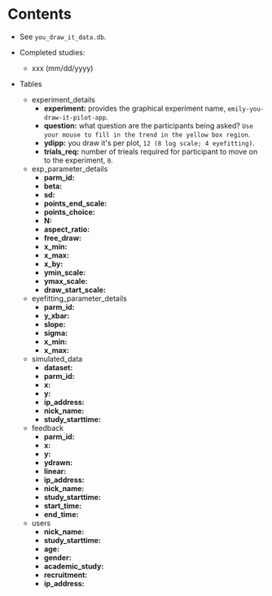 # Contents

+ See `you_draw_it_data.db`.

+ Completed studies:
    + xxx (mm/dd/yyyy)

+ Tables
    + experiment_details
        + **experiment:** provides the graphical experiment name, `emily-you-draw-it-pilot-app`.
        + **question:** what question are the participants being asked? `Use your mouse to fill in the trend in the yellow box region`.
        + **ydipp:** you draw it's per plot, `12 (8 log scale; 4 eyefitting)`.
        + **trials_req:** number of trieals required for participant to move on to the experiment, `0`.
    + exp_parameter_details
        + **parm_id:**
        + **beta:**
        + **sd:**
        + **points_end_scale:**
        + **points_choice:**
        + **N:**
        + **aspect_ratio:**
        + **free_draw:**
        + **x_min:**
        + **x_max:**
        + **x_by:**
        + **ymin_scale:**
        + **ymax_scale:**
        + **draw_start_scale:**
    + eyefitting_parameter_details
        + **parm_id:**
        + **y_xbar:**
        + **slope:**
        + **sigma:**
        + **x_min:**
        + **x_max:**
    + simulated_data
        + **dataset:**
        + **parm_id:**
        + **x:**
        + **y:**
        + **ip_address:**
        + **nick_name:**
        + **study_starttime:**
    + feedback
        + **parm_id:**
        + **x:**
        + **y:**
        + **ydrawn:**
        + **linear:**
        + **ip_address:**
        + **nick_name:**
        + **study_starttime:**
        + **start_time:**
        + **end_time:**
    + users
        + **nick_name:**
        + **study_starttime:**
        + **age:**
        + **gender:**
        + **academic_study:**
        + **recruitment:**
        + **ip_address:**
    
  